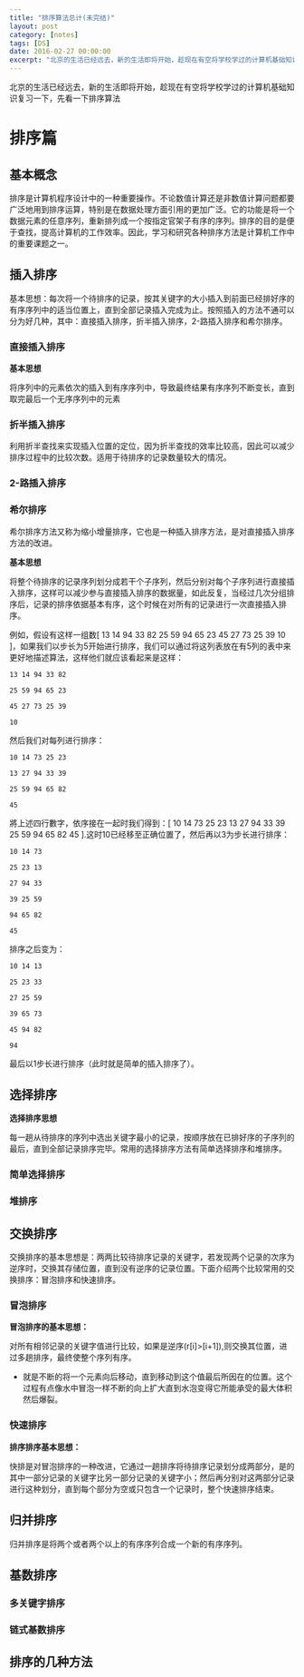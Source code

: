 ```yaml
---
title: "排序算法总计(未完结)"
layout: post
category: [notes]
tags: [DS]
date: 2016-02-27 00:00:00
excerpt: "北京的生活已经远去，新的生活即将开始，趁现在有空将学校学过的计算机基础知识复习一下，先看一下排序算法"
---
```

北京的生活已经远去，新的生活即将开始，趁现在有空将学校学过的计算机基础知识复习一下，先看一下排序算法
# 排序篇

## 基本概念
排序是计算机程序设计中的一种重要操作。不论数值计算还是非数值计算问题都要广泛地用到排序运算，特别是在数据处理方面引用的更加广泛。它的功能是将一个数据元素的任意序列，重新排列成一个按指定官架子有序的序列。排序的目的是便于查找，提高计算机的工作效率。因此，学习和研究各种排序方法是计算机工作中的重要课题之一。

## 插入排序
基本思想：每次将一个待排序的记录，按其关键字的大小插入到前面已经排好序的有序序列中的适当位置上，直到全部记录插入完成为止。按照插入的方法不通可以分为好几种，其中：直接插入排序，折半插入排序，2-路插入排序和希尔排序。

### 直接插入排序

__基本思想__

将序列中的元素依次的插入到有序序列中，导致最终结果有序序列不断变长，直到取完最后一个无序序列中的元素

### 折半插入排序

利用折半查找来实现插入位置的定位，因为折半查找的效率比较高，因此可以减少排序过程中的比较次数。适用于待排序的记录数量较大的情况。

### 2-路插入排序

### 希尔排序

希尔排序方法又称为缩小增量排序，它也是一种插入排序方法，是对直接插入排序方法的改进。

__基本思想__

将整个待排序的记录序列划分成若干个子序列，然后分别对每个子序列进行直接插入排序，这样可以减少参与直接插入排序的数据量，如此反复，当经过几次分组排序后，记录的排序依据基本有序，这个时候在对所有的记录进行一次直接插入排序。

例如，假设有这样一组数[ 13 14 94 33 82 25 59 94 65 23 45 27 73 25 39 10 ]，如果我们以步长为5开始进行排序，我们可以通过将这列表放在有5列的表中来更好地描述算法，这样他们就应该看起来是这样：


```
13 14 94 33 82

25 59 94 65 23

45 27 73 25 39

10
```


然后我们对每列进行排序：

```
10 14 73 25 23

13 27 94 33 39

25 59 94 65 82

45
```

將上述四行數字，依序接在一起时我们得到：[ 10 14 73 25 23 13 27 94 33 39 25 59 94 65 82 45 ].这时10已经移至正确位置了，然后再以3为步长进行排序：

```
10 14 73

25 23 13

27 94 33

39 25 59

94 65 82

45
```

排序之后变为：

```
10 14 13

25 23 33

27 25 59

39 65 73

45 94 82

94
```

最后以1步长进行排序（此时就是简单的插入排序了）。


## 选择排序

__选择排序思想__

每一趟从待排序的序列中选出关键字最小的记录，按顺序放在已排好序的子序列的最后，直到全部记录排序完毕。常用的选择排序方法有简单选择排序和堆排序。


### 简单选择排序

### 堆排序


## 交换排序
交换排序的基本思想是：两两比较待排序记录的关键字，若发现两个记录的次序为逆序时，交换其存储位置，直到没有逆序的记录位置。下面介绍两个比较常用的交换排序：冒泡排序和快速排序。

### 冒泡排序

__冒泡排序的基本思想：__

对所有相邻记录的关键字值进行比较，如果是逆序(r[i]>[i+1]),则交换其位置，进过多趟排序，最终使整个序列有序。

* 就是不断的将一个元素向后移动，直到移动到这个值最后所因在的位置。这个过程有点像水中冒泡一样不断的向上扩大直到水泡变得它所能承受的最大体积然后爆裂。

### 快速排序

__排序排序基本思想：__

快排是对冒泡排序的一种改进，它通过一趟排序将待排序记录划分成两部分，是的其中一部分记录的关键字比另一部分记录的关键字小；然后再分别对这两部分记录进行这种划分，直到每个部分为空或只包含一个记录时，整个快速排序结束。

## 归并排序

归并排序是将两个或者两个以上的有序序列合成一个新的有序序列。

## 基数排序

### 多关键字排序

### 链式基数排序


## 排序的几种方法